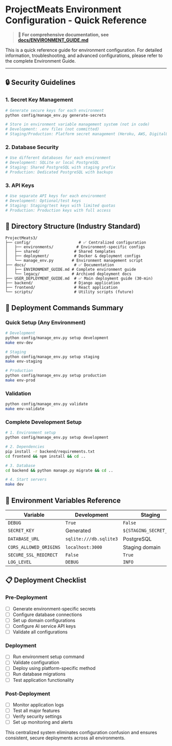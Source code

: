 # ProjectMeats Environment Configuration - Quick Reference

> **📖 For comprehensive documentation, see [docs/ENVIRONMENT_GUIDE.md](../docs/ENVIRONMENT_GUIDE.md)**

This is a quick reference guide for environment configuration. For detailed information, troubleshooting, and advanced configurations, please refer to the complete Environment Guide.

---

## 🔒 Security Guidelines

### 1. Secret Key Management
```bash
# Generate secure keys for each environment
python config/manage_env.py generate-secrets

# Store in environment variable management system (not in code)
# Development: .env files (not committed)
# Staging/Production: Platform secret management (Heroku, AWS, DigitalOcean, etc.)
```

### 2. Database Security
```bash
# Use different databases for each environment
# Development: SQLite or local PostgreSQL
# Staging: Shared PostgreSQL with staging prefix
# Production: Dedicated PostgreSQL with backups
```

### 3. API Keys
```bash
# Use separate API keys for each environment
# Development: Optional/test keys
# Staging: Staging/test keys with limited quotas
# Production: Production keys with full access
```

## 📁 Directory Structure (Industry Standard)

```
ProjectMeats3/
├── config/                     # ✅ Centralized configuration
│   ├── environments/          # Environment-specific configs
│   ├── shared/               # Shared templates
│   ├── deployment/           # Docker & deployment configs
│   └── manage_env.py        # Environment management script
├── docs/                     # ✅ Documentation
│   ├── ENVIRONMENT_GUIDE.md # Complete environment guide
│   └── legacy/              # Archived deployment docs
├── USER_DEPLOYMENT_GUIDE.md  # ✅ Main deployment guide (30-min)
├── backend/                  # Django application
├── frontend/                 # React application
└── scripts/                  # Utility scripts (future)
```

## 🚀 Deployment Commands Summary

### Quick Setup (Any Environment)
```bash
# Development
python config/manage_env.py setup development
make env-dev

# Staging  
python config/manage_env.py setup staging
make env-staging

# Production
python config/manage_env.py setup production
make env-prod
```

### Validation
```bash
python config/manage_env.py validate
make env-validate
```

### Complete Development Setup
```bash
# 1. Environment setup
python config/manage_env.py setup development

# 2. Dependencies
pip install -r backend/requirements.txt
cd frontend && npm install && cd ..

# 3. Database
cd backend && python manage.py migrate && cd ..

# 4. Start servers
make dev
```

## 🔧 Environment Variables Reference

| Variable | Development | Staging | Production |
|----------|-------------|---------|------------|
| `DEBUG` | `True` | `False` | `False` |
| `SECRET_KEY` | Generated | `${STAGING_SECRET_KEY}` | `${PRODUCTION_SECRET_KEY}` |
| `DATABASE_URL` | `sqlite:///db.sqlite3` | PostgreSQL | PostgreSQL + pooling |
| `CORS_ALLOWED_ORIGINS` | `localhost:3000` | Staging domain | Production domain only |
| `SECURE_SSL_REDIRECT` | `False` | `True` | `True` |
| `LOG_LEVEL` | `DEBUG` | `INFO` | `WARNING` |

## 📋 Deployment Checklist

### Pre-Deployment
- [ ] Generate environment-specific secrets
- [ ] Configure database connections
- [ ] Set up domain configurations
- [ ] Configure AI service API keys
- [ ] Validate all configurations

### Deployment
- [ ] Run environment setup command
- [ ] Validate configuration
- [ ] Deploy using platform-specific method
- [ ] Run database migrations
- [ ] Test application functionality

### Post-Deployment
- [ ] Monitor application logs
- [ ] Test all major features
- [ ] Verify security settings
- [ ] Set up monitoring and alerts

This centralized system eliminates configuration confusion and ensures consistent, secure deployments across all environments.